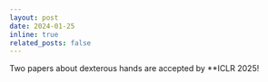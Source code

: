 ```yaml
---
layout: post
date: 2024-01-25 
inline: true
related_posts: false
---
```


Two papers about dexterous hands are accepted by **ICLR 2025!
